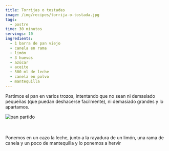 ```yaml
---
title: Torrijas o tostadas
image: /img/recipes/torrija-o-tostada.jpg
tags:
  - postre
time: 30 minutos
servings: 10
ingredients:
  - 1 barra de pan viejo
  - canela en rama
  - limón
  - 3 huevos
  - azúcar
  - aceite
  - 500 ml de leche
  - canela en polvo
  - mantequilla
---
```

P﻿artimos el pan en varios trozos, intentando que no sean ni demasiado pequeñas (que puedan deshacerse facilmente), ni demasiado grandes y lo apartamos.



![pan partido](/img/recipes/pan-partido.jpg "pan ")

\
\
P﻿onemos en un cazo la leche, junto a la rayadura de un limón, una rama de canela y un poco de mantequilla y lo ponemos a hervir